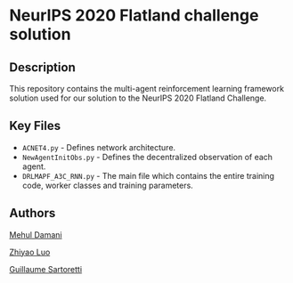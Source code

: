 # NeurIPS 2020 Flatland challenge solution

## Description
This repository contains the multi-agent reinforcement learning framework solution used for our solution to the NeurIPS 2020 Flatland Challenge.

## Key Files
- `ACNET4.py` - Defines network architecture. 
- `NewAgentInitObs.py` - Defines the decentralized observation of each agent. 
- `DRLMAPF_A3C_RNN.py` - The main file which contains the entire training code, worker classes and training parameters.

## Authors

[Mehul Damani](damanimehul24@gmail.com)

[Zhiyao Luo](luozhiyao933@126.com)

[Guillaume Sartoretti](guillaume.sartoretti@gmail.com)
